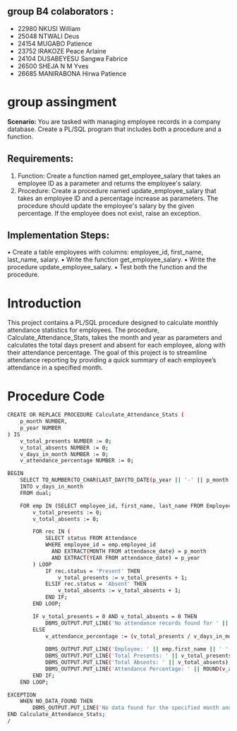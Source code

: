 ## group B4 colaborators : 
- 22980 NKUSI William
- 25048 NTWALI Deus
- 24154 MUGABO Patience
- 23752 IRAKOZE Peace Arlaine
- 24104 DUSABEYESU Sangwa Fabrice
- 26500 SHEJA N M Yves
- 26685 MANIRABONA Hirwa Patience 
   
 # group assingment 
 
 **Scenario:** You are tasked with managing employee records in a company database. Create a PL/SQL program that includes 
both a procedure and a function.
## Requirements:
  1. Function: Create a function named get_employee_salary that takes an employee ID as a parameter and returns the 
     employee's salary.
2. Procedure: Create a procedure named update_employee_salary that takes an employee ID and a percentage increase as 
parameters. The procedure should update the employee's salary by the given percentage. If the employee does not exist, 
raise an exception.
## Implementation Steps:
▪ Create a table employees with columns: employee_id, first_name, last_name, salary.
▪ Write the function get_employee_salary.
▪ Write the procedure update_employee_salary.
▪ Test both the function and the procedure.


# Introduction
This project contains a PL/SQL procedure designed to calculate monthly attendance statistics for employees. The procedure, Calculate_Attendance_Stats, takes the month and year as parameters and calculates the total days present and absent for each employee, along with their attendance percentage. The goal of this project is to streamline attendance reporting by providing a quick summary of each employee’s attendance in a specified month.

# Procedure Code

```bash
CREATE OR REPLACE PROCEDURE Calculate_Attendance_Stats ( 
    p_month NUMBER,
    p_year NUMBER
) IS
    v_total_presents NUMBER := 0;
    v_total_absents NUMBER := 0;
    v_days_in_month NUMBER := 0;
    v_attendance_percentage NUMBER := 0;

BEGIN
    SELECT TO_NUMBER(TO_CHAR(LAST_DAY(TO_DATE(p_year || '-' || p_month || '-01', 'YYYY-MM-DD')), 'DD'))
    INTO v_days_in_month
    FROM dual;

    FOR emp IN (SELECT employee_id, first_name, last_name FROM Employees) LOOP
        v_total_presents := 0;
        v_total_absents := 0;

        FOR rec IN (
            SELECT status FROM Attendance 
            WHERE employee_id = emp.employee_id
              AND EXTRACT(MONTH FROM attendance_date) = p_month
              AND EXTRACT(YEAR FROM attendance_date) = p_year
        ) LOOP
            IF rec.status = 'Present' THEN
                v_total_presents := v_total_presents + 1;
            ELSIF rec.status = 'Absent' THEN
                v_total_absents := v_total_absents + 1;
            END IF;
        END LOOP;

        IF v_total_presents = 0 AND v_total_absents = 0 THEN
            DBMS_OUTPUT.PUT_LINE('No attendance records found for ' || emp.first_name || ' ' || emp.last_name || ' in the specified month.');
        ELSE
            v_attendance_percentage := (v_total_presents / v_days_in_month) * 100;
            
            DBMS_OUTPUT.PUT_LINE('Employee: ' || emp.first_name || ' ' || emp.last_name);
            DBMS_OUTPUT.PUT_LINE('Total Presents: ' || v_total_presents);
            DBMS_OUTPUT.PUT_LINE('Total Absents: ' || v_total_absents);
            DBMS_OUTPUT.PUT_LINE('Attendance Percentage: ' || ROUND(v_attendance_percentage, 2) || '%');
        END IF;
    END LOOP;

EXCEPTION
    WHEN NO_DATA_FOUND THEN
        DBMS_OUTPUT.PUT_LINE('No data found for the specified month and year.');
END Calculate_Attendance_Stats;
/
```
